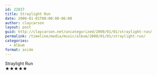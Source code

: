 ```yaml
---
id: 22837
title: Straylight Run
date: 2000-01-01T00:00:00-06:00
author: claycarson
layout: post
guid: http://claycarson.net/uncategorized/2000/01/01/straylight-run/
permalink: /timeline/media/music/album/2000/01/01/straylight-run/
categories:
  - Album
format: aside
---
```

<div class="media-details"></div>

<div class="media-creator">Straylight Run</div>

<div class="media-rating">★★★★★</div>